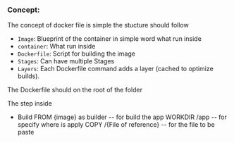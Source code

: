### Concept: 
The concept of docker file is simple the stucture should follow
- ```Image```: Blueprint of the container in simple word what run inside 
- ```container```: What run inside
- ```Dockerfile```: Script for building the image 
- ```Stages```: Can have multiple Stages
- ```Layers```: Each Dockerfile command adds a layer (cached to optimize builds).

The Dockerfile should on the root of the folder 

The step inside 
- Build 
  FROM {image} as builder -- for build the app
  WORKDIR /app -- for specify where is apply
  COPY /{File of reference} -- for the file to be paste  
